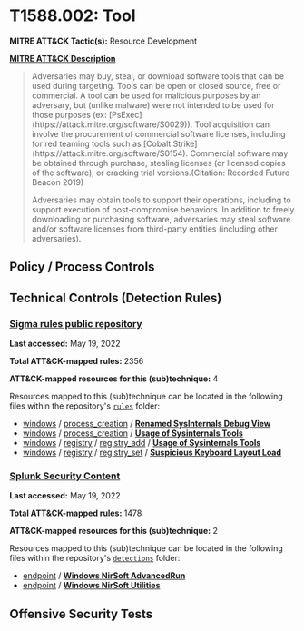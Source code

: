 # T1588.002: Tool
**MITRE ATT&CK Tactic(s):** Resource Development

**[MITRE ATT&CK Description](https://attack.mitre.org/techniques/T1588/002)**
<blockquote>Adversaries may buy, steal, or download software tools that can be used during targeting. Tools can be open or closed source, free or commercial. A tool can be used for malicious purposes by an adversary, but (unlike malware) were not intended to be used for those purposes (ex: [PsExec](https://attack.mitre.org/software/S0029)). Tool acquisition can involve the procurement of commercial software licenses, including for red teaming tools such as [Cobalt Strike](https://attack.mitre.org/software/S0154). Commercial software may be obtained through purchase, stealing licenses (or licensed copies of the software), or cracking trial versions.(Citation: Recorded Future Beacon 2019)

Adversaries may obtain tools to support their operations, including to support execution of post-compromise behaviors. In addition to freely downloading or purchasing software, adversaries may steal software and/or software licenses from third-party entities (including other adversaries).</blockquote>

## Policy / Process Controls
## Technical Controls (Detection Rules)
### [Sigma rules public repository](https://github.com/SigmaHQ/sigma)
**Last accessed:** May 19, 2022

**Total ATT&CK-mapped rules:** 2356

**ATT&CK-mapped resources for this (sub)technique:** 4

Resources mapped to this (sub)technique can be located in the following files within the repository's <code>[rules](https://github.com/SigmaHQ/sigma/tree/master/rules)</code> folder:

* [windows](https://github.com/SigmaHQ/sigma/tree/master/rules/windows/) / [process_creation](https://github.com/SigmaHQ/sigma/tree/master/rules/windows/process_creation/) / **[Renamed SysInternals Debug View](https://github.com/SigmaHQ/sigma/blob/master/rules/windows/process_creation/proc_creation_win_susp_renamed_debugview.yml)**
* [windows](https://github.com/SigmaHQ/sigma/tree/master/rules/windows/) / [process_creation](https://github.com/SigmaHQ/sigma/tree/master/rules/windows/process_creation/) / **[Usage of Sysinternals Tools](https://github.com/SigmaHQ/sigma/blob/master/rules/windows/process_creation/proc_creation_win_sysinternals_eula_accepted.yml)**
* [windows](https://github.com/SigmaHQ/sigma/tree/master/rules/windows/) / [registry](https://github.com/SigmaHQ/sigma/tree/master/rules/windows/registry/) / [registry_add](https://github.com/SigmaHQ/sigma/tree/master/rules/windows/registry/registry_add/) / **[Usage of Sysinternals Tools](https://github.com/SigmaHQ/sigma/blob/master/rules/windows/registry/registry_add/registry_add_sysinternals_eula_accepted.yml)**
* [windows](https://github.com/SigmaHQ/sigma/tree/master/rules/windows/) / [registry](https://github.com/SigmaHQ/sigma/tree/master/rules/windows/registry/) / [registry_set](https://github.com/SigmaHQ/sigma/tree/master/rules/windows/registry/registry_set/) / **[Suspicious Keyboard Layout Load](https://github.com/SigmaHQ/sigma/blob/master/rules/windows/registry/registry_set/registry_set_suspicious_keyboard_layout_load.yml)**

### [Splunk Security Content](https://github.com/splunk/security_content)
**Last accessed:** May 19, 2022

**Total ATT&CK-mapped rules:** 1478

**ATT&CK-mapped resources for this (sub)technique:** 2

Resources mapped to this (sub)technique can be located in the following files within the repository's <code>[detections](https://github.com/splunk/security_content/tree/develop/detections)</code> folder:

* [endpoint](https://github.com/splunk/security_content/tree/develop/detections/endpoint/) / **[Windows NirSoft AdvancedRun](https://github.com/splunk/security_content/blob/develop/detections/endpoint/windows_nirsoft_advancedrun.yml)**
* [endpoint](https://github.com/splunk/security_content/tree/develop/detections/endpoint/) / **[Windows NirSoft Utilities](https://github.com/splunk/security_content/blob/develop/detections/endpoint/windows_nirsoft_utilities.yml)**


## Offensive Security Tests
